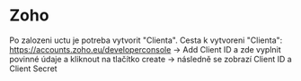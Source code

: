 # Zoho

Po zalozeni uctu je potreba vytvorit "Clienta". Cesta k vytvoreni "Clienta": https://accounts.zoho.eu/developerconsole →
Add Client ID a zde vyplnit povinné údaje a kliknout na tlačítko create → následně se zobrazí Client ID a Client Secret
